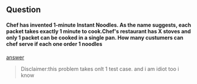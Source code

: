 ## Question

#### Chef has invented 1-minute Instant Noodles. As the name suggests, each packet takes exactly 1 minute to cook.Chef's restaurant has X stoves and only 1 packet can be cooked in a single pan. How many custumers can chef serve if each one order 1 noodles
[answer](https://github.com/Deekshith998/codechef/blob/main/Chefnoodles/noodles.c)
> Disclaimer:this problem takes onlt 1 test case. and i am idiot too i know
